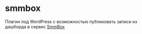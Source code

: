 # smmbox
Плагин под WordPress с возможностью публиковать записи из дашборда в сервис [SmmBox](https://www.kobzarev.com/r/smmbox/)

